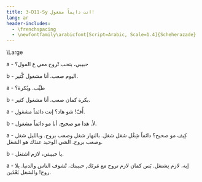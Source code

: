 ```yaml
---
title: 3-D11-Sy انت دايماً مشغول!
lang: ar
header-includes:
  - \frenchspacing
  - \newfontfamily\arabicfont[Script=Arabic, Scale=1.4]{Scheherazade}
---
```


\Large

a - حبيبي، بتحب تْروح معي ع المول؟

b - اليوم صعب. أنا مشغول كْتير.

a - طيِّب. وبُكرة؟

b - بكرة كمان صعب. أنا مشغول كتير.

a - أُفّ! شو هاد؟ إنت دائماً مشغول. 

b - لأ. هدا مو صحيح. أنا مو دائماً مشغول.

a - كِيف مو صحيح؟ دائماً شِغْل شغل شغل. بالنهار شغل وصعب بروح. وبالليل شغل وصعب بروح. الشي الوحيد عندَك هو الشغل.

b - يا حبيبتي، لازم اشتغل.

a - إيه، لازم تِشتغل. بَس كمان لازم تروح مع مَرتَك, حبيبتك، تْشوف الناس والدنيا. يلا روح! والشغل بَعْدَين.
